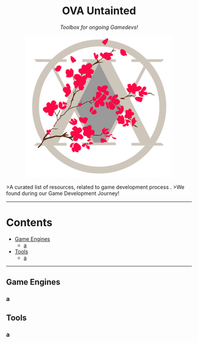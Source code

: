 <h1 align="center">OVA Untainted</h1>
<p align="center"><i>Toolbox for ongoing Gamedevs!</i></p>

<p align="center">
  <img src="image/OVA.png" alt="Demo" width="400"/>
</p>
>A curated list of  resources, related to game development process .
>We found during our Game Development Journey!


--- 
# Contents

- [Game Engines](#game-engines)
	- [a](#a)
- [Tools](#tools)
	- [a](#a)

---
## Game Engines
### a

## Tools

### a

